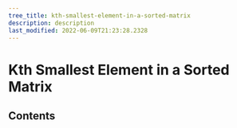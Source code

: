 ```yaml
---
tree_title: kth-smallest-element-in-a-sorted-matrix
description: description
last_modified: 2022-06-09T21:23:28.2328
---
```


# Kth Smallest Element in a Sorted Matrix

## Contents
